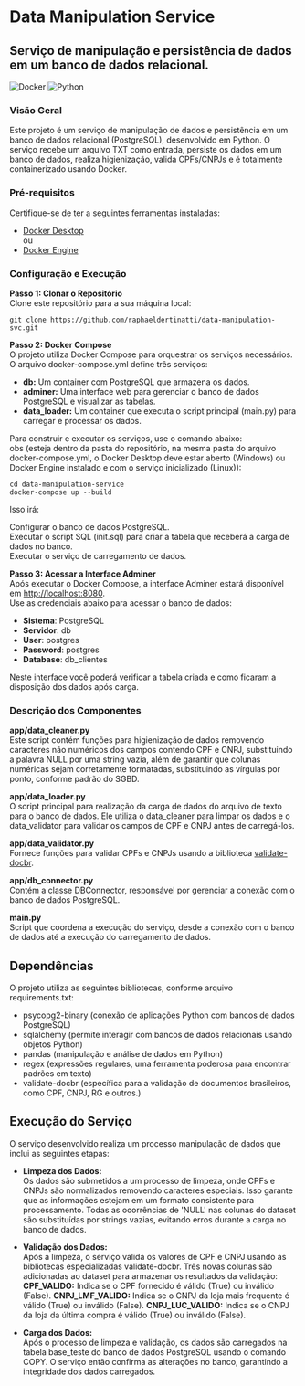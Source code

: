 # Data Manipulation Service
## Serviço de manipulação e persistência de dados em um banco de dados relacional.
![Docker](https://img.shields.io/badge/docker-%230db7ed.svg?style=for-the-badge&logo=docker&logoColor=white)
![Python](https://img.shields.io/badge/python-3670A0?style=for-the-badge&logo=python&logoColor=ffdd54)

### Visão Geral
Este projeto é um serviço de manipulação de dados e persistência em um banco de dados relacional (PostgreSQL), desenvolvido em Python. O serviço recebe um arquivo TXT como entrada, persiste os dados em um banco de dados, realiza higienização, valida CPFs/CNPJs e é totalmente containerizado usando Docker.


### Pré-requisitos

Certifique-se de ter a seguintes ferramentas instaladas:

- [Docker Desktop](https://www.docker.com/get-started)   
  ou  
- [Docker Engine](https://docs.docker.com/engine/install/)

### Configuração e Execução

**Passo 1: Clonar o Repositório**  
Clone este repositório para a sua máquina local:

```
git clone https://github.com/raphaeldertinatti/data-manipulation-svc.git
```
**Passo 2: Docker Compose**  
O projeto utiliza Docker Compose para orquestrar os serviços necessários. O arquivo docker-compose.yml define três serviços:

- **db:** Um container com PostgreSQL que armazena os dados.  
- **adminer:** Uma interface web para gerenciar o banco de dados PostgreSQL e visualizar as tabelas.  
- **data_loader:** Um container que executa o script principal (main.py) para carregar e processar os dados.
  
Para construir e executar os serviços, use o comando abaixo:  
obs (esteja dentro da pasta do repositório, na mesma pasta do arquivo docker-compose.yml, o Docker Desktop deve estar aberto (Windows) ou Docker Engine instalado e com o serviço inicializado (Linux)):  
```
cd data-manipulation-service
docker-compose up --build
```
Isso irá:  

Configurar o banco de dados PostgreSQL.  
Executar o script SQL (init.sql) para criar a tabela que receberá a carga de dados no banco.  
Executar o serviço de carregamento de dados.  

**Passo 3: Acessar a Interface Adminer**  
Após executar o Docker Compose, a interface Adminer estará disponível em [http://localhost:8080](http://localhost:8080).  
Use as credenciais abaixo para acessar o banco de dados:  

- **Sistema**: PostgreSQL
- **Servidor**: db  
- **User**: postgres  
- **Password**: postgres
- **Database**: db_clientes

Neste interface você poderá verificar a tabela criada e como ficaram a disposição dos dados após carga.

### Descrição dos Componentes
**app/data_cleaner.py**  
Este script contém funções para higienização de dados removendo caracteres não numéricos dos campos contendo CPF e CNPJ, substituindo a palavra NULL por uma string vazia, além de garantir que colunas numéricas sejam corretamente formatadas, substituindo as vírgulas por ponto, conforme padrão do SGBD.

**app/data_loader.py**  
O script principal para realização da carga de dados do arquivo de texto para o banco de dados. Ele utiliza o data_cleaner para limpar os dados e o data_validator para validar os campos de CPF e CNPJ antes de carregá-los.

**app/data_validator.py**  
Fornece funções para validar CPFs e CNPJs usando a biblioteca [validate-docbr](https://pypi.org/project/validate-docbr/).

**app/db_connector.py**  
Contém a classe DBConnector, responsável por gerenciar a conexão com o banco de dados PostgreSQL.  

**main.py**  
Script que coordena a execução do serviço, desde a conexão com o banco de dados até a execução do carregamento de dados.

## Dependências
O projeto utiliza as seguintes bibliotecas, conforme arquivo requirements.txt:  
- psycopg2-binary (conexão de aplicações Python com bancos de dados PostgreSQL)
- sqlalchemy (permite interagir com bancos de dados relacionais usando objetos Python)
- pandas (manipulação e análise de dados em Python)
- regex (expressões regulares, uma ferramenta poderosa para encontrar padrões em texto)
- validate-docbr (específica para a validação de documentos brasileiros, como CPF, CNPJ, RG e outros.)

## Execução do Serviço
O serviço desenvolvido realiza um processo manipulação de dados que inclui as seguintes etapas:  

- **Limpeza dos Dados:**  
Os dados são submetidos a um processo de limpeza, onde CPFs e CNPJs são normalizados removendo caracteres especiais. Isso garante que as informações estejam em um formato consistente para processamento. Todas as ocorrências de 'NULL' nas colunas do dataset são substituídas por strings vazias, evitando erros durante a carga no banco de dados.

- **Validação dos Dados:**  
Após a limpeza, o serviço valida os valores de CPF e CNPJ usando as bibliotecas especializadas validate-docbr. Três novas colunas são adicionadas ao dataset para armazenar os resultados da validação:  
**CPF_VALIDO:** Indica se o CPF fornecido é válido (True) ou inválido (False).
**CNPJ_LMF_VALIDO:** Indica se o CNPJ da loja mais frequente é válido (True) ou inválido (False).
**CNPJ_LUC_VALIDO:** Indica se o CNPJ da loja da última compra é válido (True) ou inválido (False).
  
- **Carga dos Dados:**  
Após o processo de limpeza e validação, os dados são carregados na tabela base_teste do banco de dados PostgreSQL usando o comando COPY. O serviço então confirma as alterações no banco, garantindo a integridade dos dados carregados.



